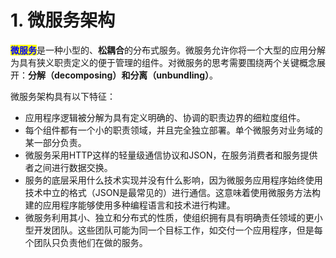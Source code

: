 # 1. 微服务架构

<mark style="color:blue;">**微服务**</mark>是一种小型的、**松耦合**的分布式服务。微服务允许你将一个大型的应用分解为具有狭义职责定义的便于管理的组件。对微服务的思考需要围绕两个关键概念展开：**分解（decomposing）**和**分离（unbundling）**。

微服务架构具有以下特征：

* 应用程序逻辑被分解为具有定义明确的、协调的职责边界的细粒度组件。
* 每个组件都有一个小的职责领域，并且完全独立部署。单个微服务对业务域的某一部分负责。
* 微服务采用HTTP这样的轻量级通信协议和JSON，在服务消费者和服务提供者之间进行数据交换。
* 服务的底层采用什么技术实现并没有什么影响，因为微服务应用程序始终使用技术中立的格式（JSON是最常见的）进行通信。这意味着使用微服务方法构建的应用程序能够使用多种编程语言和技术进行构建。
* 微服务利用其小、独立和分布式的性质，使组织拥有具有明确责任领域的更小型开发团队。这些团队可能为同一个目标工作，如交付一个应用程序，但是每个团队只负责他们在做的服务。
